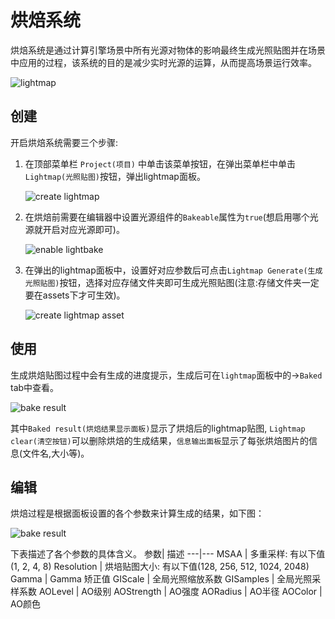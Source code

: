 # 烘焙系统
烘焙系统是通过计算引擎场景中所有光源对物体的影响最终生成光照贴图并在场景中应用的过程，该系统的目的是减少实时光源的运算，从而提高场景运行效率。

![lightmap](./images/bake.png)

## 创建
开启烘焙系统需要三个步骤:

1. 在顶部菜单栏 `Project(项目)` 中单击该菜单按钮，在弹出菜单栏中单击`Lightmap(光照贴图)`按钮，弹出lightmap面板。
   
   ![create lightmap](./images/bake_menu.png)

2. 在烘焙前需要在编辑器中设置光源组件的`Bakeable`属性为`true`(想启用哪个光源就开启对应光源即可)。
   
   ![enable lightbake](./images/bakeable.png)

3. 在弹出的lightmap面板中，设置好对应参数后可点击`Lightmap Generate(生成光照贴图)`按钮，选择对应存储文件夹即可生成光照贴图(注意:存储文件夹一定要在assets下才可生效)。
   
   ![create lightmap asset](./images/lightmap_generate.png)

## 使用
生成烘焙贴图过程中会有生成的进度提示，生成后可在`lightmap`面板中的->`Baked` tab中查看。

![bake result](./images/lightmap_result.png)

其中`Baked result(烘焙结果显示面板)`显示了烘焙后的lightmap贴图, `Lightmap clear(清空按钮)`可以删除烘焙的生成结果，`信息输出面板`显示了每张烘焙图片的信息(文件名,大小等)。

## 编辑
烘焙过程是根据面板设置的各个参数来计算生成的结果，如下图：

![bake result](./images/bake_param.png)

下表描述了各个参数的具体含义。
参数| 描述
---|---
MSAA | 多重采样: 有以下值(1, 2, 4, 8)
Resolution | 烘培贴图大小: 有以下值(128, 256, 512, 1024, 2048)
Gamma | Gamma 矫正值
GIScale | 全局光照缩放系数
GISamples | 全局光照采样系数
AOLevel | AO级别
AOStrength | AO强度
AORadius | AO半径
AOColor | AO颜色
